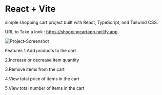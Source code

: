 # React + Vite
simple shopping cart project built with React, TypeScript, and Tailwind CSS. 

URL to Take a look : https://shoopingcartapp.netlify.app

![Project-Screenshot](https://github.com/user-attachments/assets/adf59ea8-d352-4429-bf5b-a1572979f593)


Features
1.Add products to the cart

2.Increase or decrease item quantity

3.Remove items from the cart

4.View total price of items in the cart

5.View total number of items in the cart



